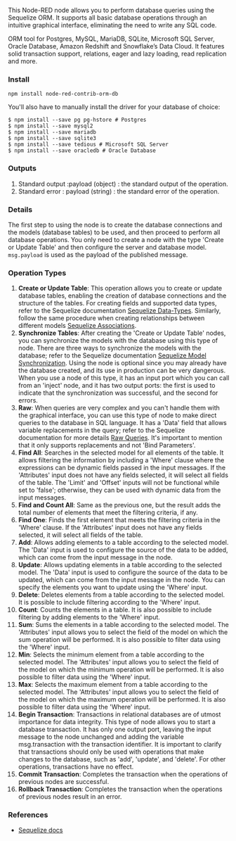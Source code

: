This Node-RED node allows you to perform database queries using the Sequelize ORM. It supports all basic database operations through an intuitive graphical interface, eliminating the need to write any SQL code.

ORM tool for Postgres, MySQL, MariaDB, SQLite, Microsoft SQL Server, Oracle Database, Amazon Redshift and Snowflake’s Data Cloud. It features solid transaction support, relations, eager and lazy loading, read replication and more.

### Install
```
npm install node-red-contrib-orm-db
```
You'll also have to manually install the driver for your database of choice:
```
$ npm install --save pg pg-hstore # Postgres
$ npm install --save mysql2
$ npm install --save mariadb
$ npm install --save sqlite3
$ npm install --save tedious # Microsoft SQL Server
$ npm install --save oracledb # Oracle Database
```
### Outputs

1. Standard output
:payload (object) : the standard output of the operation.
2. Standard error
: payload (string) : the standard error of the operation.

### Details

The first step to using the node is to create the database connections and the models (database tables) to be used, 
and then proceed to perform all database operations. You only need to create a node with the type 'Create or Update Table' and then configure the server and database model.
`msg.payload` is used as the payload of the published message.

### Operation Types

1. **Create or Update Table**: This operation allows you to create or update database tables, enabling the creation of database connections and the structure of the tables. 
For creating fields and supported data types, refer to the Sequelize documentation [Sequelize Data-Types](https://sequelize.org/docs/v6/core-concepts/model-basics/#data-types). 
Similarly, follow the same procedure when creating relationships between different models [Sequelize Associations](https://sequelize.org/docs/v6/core-concepts/assocs/).
2. **Synchronize Tables**: After creating the 'Create or Update Table' nodes, you can synchronize the models with the database using this type of node. 
There are three ways to synchronize the models with the database; refer to the Sequelize documentation [Sequelize Model Synchronization](https://sequelize.org/docs/v6/core-concepts/model-basics/#model-synchronization). 
Using the node is optional since you may already have the database created, and its use in production can be very dangerous. When you use a node of this type, it has an input port which you can call from an 'inject' node, and it has two output ports: 
the first is used to indicate that the synchronization was successful, and the second for errors.
3. **Raw**: When queries are very complex and you can't handle them with the graphical interface, you can use this type of node to make direct queries to the database in SQL language. 
It has a 'Data' field that allows variable replacements in the query; refer to the Sequelize documentation for more details [Raw Queries](https://sequelize.org/docs/v6/core-concepts/raw-queries/). 
It's important to mention that it only supports replacements and not 'Bind Parameters'.
4. **Find All**: Searches in the selected model for all elements of the table. It allows filtering the information by including a 'Where' clause where the expressions can be dynamic fields passed in the input messages. 
If the 'Attributes' input does not have any fields selected, it will select all fields of the table. The 'Limit' and 'Offset' inputs will not be functional while set to 'false'; 
otherwise, they can be used with dynamic data from the input messages.
5. **Find and Count All**: Same as the previous one, but the result adds the total number of elements that meet the filtering criteria, if any.
6. **Find One**: Finds the first element that meets the filtering criteria in the 'Where' clause. If the 'Attributes' input does not have any fields selected, it will select all fields of the table.
7. **Add**: Allows adding elements to a table according to the selected model. The 'Data' input is used to configure the source of the data to be added, which can come from the input message in the node.
8. **Update**: Allows updating elements in a table according to the selected model. The 'Data' input is used to configure the source of the data to be updated, which can come from the input message in the node. 
You can specify the elements you want to update using the 'Where' input.
8. **Delete**: Deletes elements from a table according to the selected model. It is possible to include filtering according to the 'Where' input.
9. **Count**: Counts the elements in a table. It is also possible to include filtering by adding elements to the 'Where' input.
10. **Sum**: Sums the elements in a table according to the selected model. The 'Attributes' input allows you to select the field of the model on which the sum operation will be performed. It is also possible to filter data using the 'Where' input.
11. **Min**: Selects the minimum element from a table according to the selected model. The 'Attributes' input allows you to select the field of the model on which the minimum operation will be performed. It is also possible to filter data using the 'Where' input.
12. **Max**: Selects the maximum element from a table according to the selected model. The 'Attributes' input allows you to select the field of the model on which the maximum operation will be performed. It is also possible to filter data using the 'Where' input.
13. **Begin Transaction**: Transactions in relational databases are of utmost importance for data integrity. This type of node allows you to start a database transaction. 
It has only one output port, leaving the input message to the node unchanged and adding the variable msg.transaction with the transaction identifier. 
It is important to clarify that transactions should only be used with operations that make changes to the database, such as 'add', 'update', and 'delete'. For other operations, transactions have no effect.
14. **Commit Transaction**: Completes the transaction when the operations of previous nodes are successful.
15. **Rollback Transaction**: Completes the transaction when the operations of previous nodes result in an error.

### References

 - [Sequelize docs](https://sequelize.org/docs/v6/getting-started/)